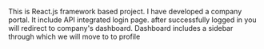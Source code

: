 This is React.js framework based project. I have developed a company portal.
It include API integrated login page. 
after successfully logged in you will redirect to company's dashboard.
Dashboard includes a sidebar through which we will move to to profile 
